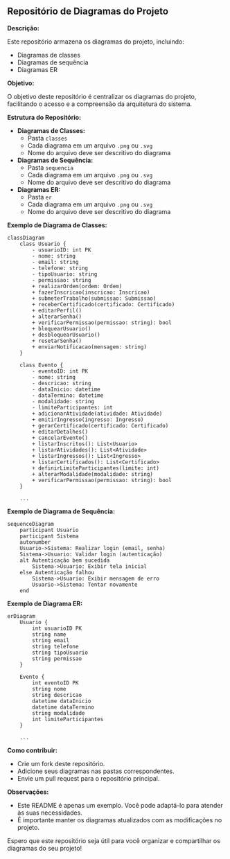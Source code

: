 ## Repositório de Diagramas do Projeto

**Descrição:**

Este repositório armazena os diagramas do projeto, incluindo:

* Diagramas de classes
* Diagramas de sequência
* Diagramas ER

**Objetivo:**

O objetivo deste repositório é centralizar os diagramas do projeto, facilitando o acesso e a compreensão da arquitetura do sistema.

**Estrutura do Repositório:**

* **Diagramas de Classes:**
    * Pasta `classes`
    * Cada diagrama em um arquivo `.png` ou `.svg`
    * Nome do arquivo deve ser descritivo do diagrama
* **Diagramas de Sequência:**
    * Pasta `sequencia`
    * Cada diagrama em um arquivo `.png` ou `.svg`
    * Nome do arquivo deve ser descritivo do diagrama
* **Diagramas ER:**
    * Pasta `er`
    * Cada diagrama em um arquivo `.png` ou `.svg`
    * Nome do arquivo deve ser descritivo do diagrama

**Exemplo de Diagrama de Classes:**

```mermaid
classDiagram
    class Usuario {
        - usuarioID: int PK
        - nome: string
        - email: string
        - telefone: string
        - tipoUsuario: string
        - permissao: string
        + realizarOrdem(ordem: Ordem)
        + fazerInscricao(inscricao: Inscricao)
        + submeterTrabalho(submissao: Submissao)
        + receberCertificado(certificado: Certificado)
        + editarPerfil()
        + alterarSenha()
        + verificarPermissao(permissao: string): bool
        + bloquearUsuario()
        + desbloquearUsuario()
        + resetarSenha()
        + enviarNotificacao(mensagem: string)
    }

    class Evento {
        - eventoID: int PK
        - nome: string
        - descricao: string
        - dataInicio: datetime
        - dataTermino: datetime
        - modalidade: string
        - limiteParticipantes: int
        + adicionarAtividade(atividade: Atividade)
        + emitirIngresso(ingresso: Ingresso)
        + gerarCertificado(certificado: Certificado)
        + editarDetalhes()
        + cancelarEvento()
        + listarInscritos(): List<Usuario>
        + listarAtividades(): List<Atividade>
        + listarIngressos(): List<Ingresso>
        + listarCertificados(): List<Certificado>
        + definirLimiteParticipantes(limite: int)
        + alterarModalidade(modalidade: string)
        + verificarPermissao(permissao: string): bool
    }

    ...
```

**Exemplo de Diagrama de Sequência:**

```mermaid
sequenceDiagram
    participant Usuario
    participant Sistema
    autonumber
    Usuario->Sistema: Realizar login (email, senha)
    Sistema->Usuario: Validar login (autenticação)
    alt Autenticação bem sucedida
        Sistema->Usuario: Exibir tela inicial
    else Autenticação falhou
        Sistema->Usuario: Exibir mensagem de erro
        Usuario->Sistema: Tentar novamente
    end
```

**Exemplo de Diagrama ER:**

```mermaid
erDiagram
    Usuario {
        int usuarioID PK
        string name
        string email
        string telefone
        string tipoUsuario
        string permissao
    }

    Evento {
        int eventoID PK
        string nome
        string descricao
        datetime dataInicio
        datetime dataTermino
        string modalidade
        int limiteParticipantes
    }

    ...
```

**Como contribuir:**

* Crie um fork deste repositório.
* Adicione seus diagramas nas pastas correspondentes.
* Envie um pull request para o repositório principal.

**Observações:**

* Este README é apenas um exemplo. Você pode adaptá-lo para atender às suas necessidades.
* É importante manter os diagramas atualizados com as modificações no projeto.

Espero que este repositório seja útil para você organizar e compartilhar os diagramas do seu projeto!
